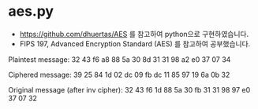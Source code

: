 # aes.py

* https://github.com/dhuertas/AES 를 참고하여 python으로 구현하였습니다.
* FIPS 197, Advanced Encryption Standard (AES) 를 참고하여 공부했습니다.



Plaintest message: 
32 43 f6 a8 88 5a 30 8d 31 31 98 a2 e0 37 07 34 

Ciphered message:
39 25 84 1d 02 dc 09 fb dc 11 85 97 19 6a 0b 32

Original message (after inv cipher):
32 43 f6 1d 88 5a 30 fb 31 31 98 97 e0 37 07 32

